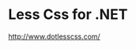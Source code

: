 <!--
id: 217609276
link: http://kevinisom.info/post/217609276/less-css-for-net
slug: less-css-for-net
date: Tue Oct 20 2009 13:17:26 GMT+1300 (NZDT)
raw: {"blog_name":"kevinisom","id":217609276,"post_url":"http://kevinisom.info/post/217609276/less-css-for-net","slug":"less-css-for-net","type":"link","date":"2009-10-20 00:17:26 GMT","timestamp":1255997846,"state":"published","format":"html","reblog_key":"SBSJLwRa","tags":[],"short_url":"http://tmblr.co/Zw68YyC_7Gy","highlighted":[],"feed_item":"http://www.dotlesscss.com/","from_feed_id":"650234","note_count":0,"title":"Less Css for .NET","url":"http://www.dotlesscss.com/","description":""}
publish: 2009-10-020
tags: 
title: Less Css for .NET
-->


Less Css for .NET
=================

<http://www.dotlesscss.com/>

